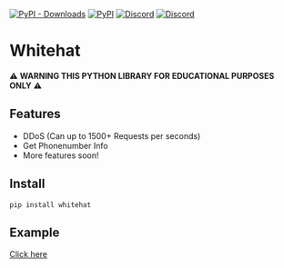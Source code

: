 [![PyPI - Downloads](https://img.shields.io/pypi/dm/whitehat?label=PyPI%20Downloads)](https://pypi.org/project/whitehat)
[![PyPI](https://img.shields.io/pypi/v/whitehat?label=PyPI%20Version&logo=pypi)](https://pypi.org/project/whitehat)
[![Discord](https://img.shields.io/discord/887650006977347594?color=blue&label=EterNomm&logo=discord)](https://discord.com/invite/qpT2AeYZRN)
[![Discord](https://img.shields.io/discord/835863428450877441?color=blue&label=NekoIceTeam&logo=discord)](https://discord.com/invite/hNtA2uEb7J)

# Whitehat

⚠️ **WARNING THIS PYTHON LIBRARY FOR EDUCATIONAL PURPOSES ONLY** ⚠️

## Features
- DDoS (Can up to 1500+ Requests per seconds)
- Get Phonenumber Info
- More features soon!

## Install
`pip install whitehat`

## Example
[Click here](https://github.com/EterNomm/Whitehat/tree/main/examples)
